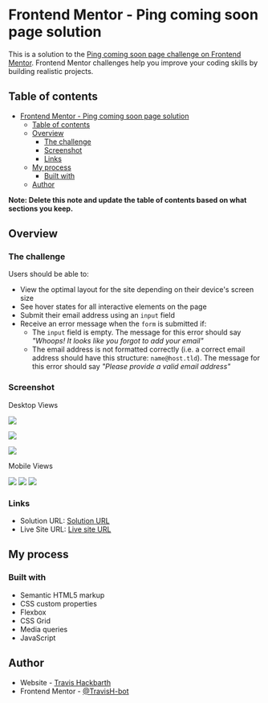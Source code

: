 # Frontend Mentor - Ping coming soon page solution

This is a solution to the [Ping coming soon page challenge on Frontend Mentor](https://www.frontendmentor.io/challenges/ping-single-column-coming-soon-page-5cadd051fec04111f7b848da). Frontend Mentor challenges help you improve your coding skills by building realistic projects. 

## Table of contents

- [Frontend Mentor - Ping coming soon page solution](#frontend-mentor---ping-coming-soon-page-solution)
  - [Table of contents](#table-of-contents)
  - [Overview](#overview)
    - [The challenge](#the-challenge)
    - [Screenshot](#screenshot)
    - [Links](#links)
  - [My process](#my-process)
    - [Built with](#built-with)
  - [Author](#author)

**Note: Delete this note and update the table of contents based on what sections you keep.**

## Overview

### The challenge

Users should be able to:

- View the optimal layout for the site depending on their device's screen size
- See hover states for all interactive elements on the page
- Submit their email address using an `input` field
- Receive an error message when the `form` is submitted if:
	- The `input` field is empty. The message for this error should say *"Whoops! It looks like you forgot to add your email"*
	- The email address is not formatted correctly (i.e. a correct email address should have this structure: `name@host.tld`). The message for this error should say *"Please provide a valid email address"*

### Screenshot

Desktop Views

![](./images/ping-single-column-coming-soon-page-one.png)

![](./images/ping-single-column-coming-soon-page-two.png)

![](./images/ping-single-column-coming-soon-page-three.png)

Mobile Views

![](./images/ping-single-column-coming-soon-page-four.png)
![](./images/ping-single-column-coming-soon-page-five.png)
![](./images/ping-single-column-coming-soon-page-six.png)

### Links

- Solution URL: [Solution URL](https://github.com/TravisH-bot/ping-coming-soon-page-master)
- Live Site URL: [Live site URL](https://travish-bot.github.io/ping-coming-soon-page-master/)

## My process

### Built with

- Semantic HTML5 markup
- CSS custom properties
- Flexbox
- CSS Grid
- Media queries
- JavaScript

## Author

- Website - [Travis Hackbarth](https://travish-bot.github.io/My-Portfolio/)
- Frontend Mentor - [@TravisH-bot](https://www.frontendmentor.io/profile/TravisH-bot)
